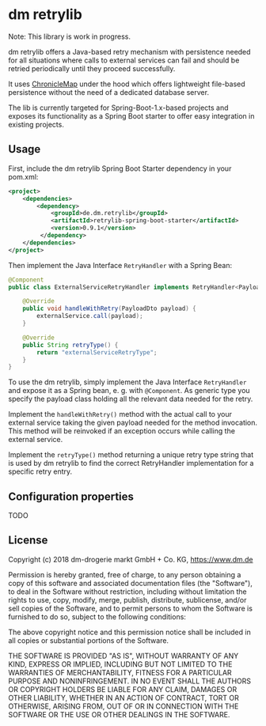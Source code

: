# dm retrylib

Note: This library is work in progress.

dm retrylib offers a Java-based retry mechanism with persistence needed for all situations where calls to external services can fail and should be retried periodically until they proceed successfully. 

It uses [ChronicleMap](https://github.com/OpenHFT/Chronicle-Map) under the hood which offers lightweight file-based persistence without the need of a dedicated database server.

The lib is currently targeted for Spring-Boot-1.x-based projects and exposes its functionality as a Spring Boot starter to offer easy integration in existing projects. 

## Usage 

First, include the dm retrylib Spring Boot Starter dependency in your pom.xml:

```xml
<project>
    <dependencies>
        <dependency>
            <groupId>de.dm.retrylib</groupId>
            <artifactId>retrylib-spring-boot-starter</artifactId>
            <version>0.9.1</version>
         </dependency>
    </dependencies>
</project>
```

Then implement the Java Interface `RetryHandler` with a Spring Bean:

```java
@Component
public class ExternalServiceRetryHandler implements RetryHandler<PayloadDto> {

    @Override
    public void handleWithRetry(PayloadDto payload) {
        externalService.call(payload);
    }

    @Override
    public String retryType() {
        return "externalServiceRetryType";   
    }
}
```

To use the dm retrylib, simply implement the Java Interface `RetryHandler` and expose it as a Spring bean, e. g. with `@Component`. As generic type you specify the payload class holding all the relevant data needed for the retry. 

Implement the `handleWithRetry()` method with the actual call to your external service taking the given payload needed for the method invocation. This method will be reinvoked if an exception occurs while calling the external service.

Implement the `retryType()` method returning a unique retry type string that is used by dm retrylib to find the correct RetryHandler implementation for a specific retry entry.  


## Configuration properties

TODO

## License

Copyright (c) 2018 dm-drogerie markt GmbH + Co. KG, https://www.dm.de

Permission is hereby granted, free of charge, to any person obtaining a copy
of this software and associated documentation files (the "Software"), to deal
in the Software without restriction, including without limitation the rights
to use, copy, modify, merge, publish, distribute, sublicense, and/or sell
copies of the Software, and to permit persons to whom the Software is
furnished to do so, subject to the following conditions:

The above copyright notice and this permission notice shall be included in all
copies or substantial portions of the Software.

THE SOFTWARE IS PROVIDED "AS IS", WITHOUT WARRANTY OF ANY KIND, EXPRESS OR
IMPLIED, INCLUDING BUT NOT LIMITED TO THE WARRANTIES OF MERCHANTABILITY,
FITNESS FOR A PARTICULAR PURPOSE AND NONINFRINGEMENT. IN NO EVENT SHALL THE
AUTHORS OR COPYRIGHT HOLDERS BE LIABLE FOR ANY CLAIM, DAMAGES OR OTHER
LIABILITY, WHETHER IN AN ACTION OF CONTRACT, TORT OR OTHERWISE, ARISING FROM,
OUT OF OR IN CONNECTION WITH THE SOFTWARE OR THE USE OR OTHER DEALINGS IN THE
SOFTWARE.